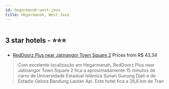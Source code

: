 ```yaml
---
id: hegarmanah-west-java
title: Hegarmanah, West Java
---
```


<center><img src="https://i.travelapi.com/hotels/35000000/34860000/34858700/34858654/b7aa7750_z.jpg" alt="" /></center>


##  3 star hotels - ⭐️⭐️⭐️

-    [RedDoorz Plus near Jatinangor Town Square 2](https://us.hurb.com/hotels/hegarmanah/reddoorz-plus-near-jatinangor-town-square-2-HT-05GX?cmp=18055) Prices from R$ 43,34
   > Com excelente localização em Hegarmanah, RedDoorz Plus near Jatinangor Town Square 2 fica a aproximadamente 15 minutos de carro de Universidade Estadual Islâmica Sunan Gunung Djati e de Estádio Gelora Bandung Lautan Api.  Este hotel fica a 26,6 km de Tran
